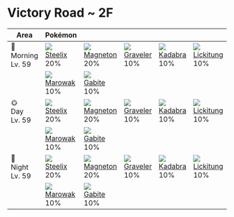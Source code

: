 # Victory Road ~ 2F

Area         | Pokémon                        | &nbsp;                          | &nbsp;                          | &nbsp;                         | &nbsp;                           | &nbsp;                        |
---          | ---                            | ---                             | ---                             | ---                            | ---                              | ---                           |
🌅<br>Morning<br>Lv. 59 | ![][208]<br> [Steelix]<br> 20% | ![][082]<br> [Magneton]<br> 20% | ![][075]<br> [Graveler]<br> 10% | ![][064]<br> [Kadabra]<br> 10% | ![][108]<br> [Lickitung]<br> 10% | ![][042]<br> [Golbat]<br> 10% |
&nbsp;       | ![][105]<br> [Marowak]<br> 10% | ![][444]<br> [Gabite]<br> 10%   | &nbsp;                          | &nbsp;                         | &nbsp;                           | &nbsp;                        |
🌞<br>Day<br>Lv. 59     | ![][208]<br> [Steelix]<br> 20% | ![][082]<br> [Magneton]<br> 20% | ![][075]<br> [Graveler]<br> 10% | ![][064]<br> [Kadabra]<br> 10% | ![][108]<br> [Lickitung]<br> 10% | ![][042]<br> [Golbat]<br> 10% |
&nbsp;       | ![][105]<br> [Marowak]<br> 10% | ![][444]<br> [Gabite]<br> 10%   | &nbsp;                          | &nbsp;                         | &nbsp;                           | &nbsp;                        |
🌙<br>Night<br>Lv. 59   | ![][208]<br> [Steelix]<br> 20% | ![][082]<br> [Magneton]<br> 20% | ![][075]<br> [Graveler]<br> 10% | ![][064]<br> [Kadabra]<br> 10% | ![][108]<br> [Lickitung]<br> 10% | ![][042]<br> [Golbat]<br> 10% |
&nbsp;       | ![][105]<br> [Marowak]<br> 10% | ![][444]<br> [Gabite]<br> 10%   | &nbsp;                          | &nbsp;                         | &nbsp;                           | &nbsp;                        |

[Golbat]: ../../pokemon_changes/042/
[Kadabra]: ../../pokemon_changes/064/
[Graveler]: ../../pokemon_changes/075/
[Magneton]: ../../pokemon_changes/082/
[Marowak]: ../../pokemon_changes/105/
[Lickitung]: ../../pokemon_changes/108/
[Steelix]: ../../pokemon_changes/208/
[Gabite]: ../../pokemon_changes/444/
[042]: ../img/pokemon/042.png
[064]: ../img/pokemon/064.png
[075]: ../img/pokemon/075.png
[082]: ../img/pokemon/082.png
[105]: ../img/pokemon/105.png
[108]: ../img/pokemon/108.png
[208]: ../img/pokemon/208.png
[444]: ../img/pokemon/444.png
